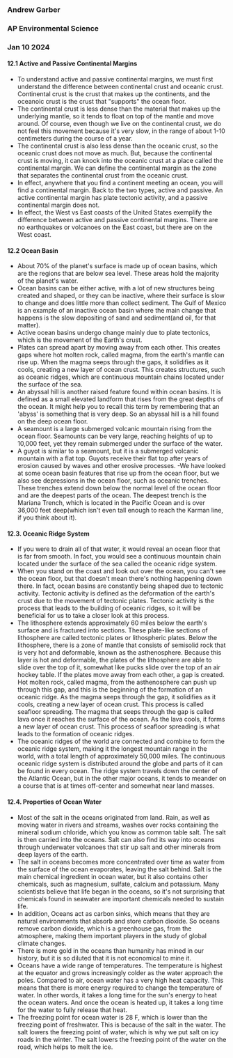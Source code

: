### Andrew Garber
### AP Environmental Science 
### Jan 10 2024

#### 12.1 Active and Passive Continental Margins
 - To understand active and passive continental margins, we must first understand the difference between continental crust and oceanic crust. Continental crust is the crust that makes up the continents, and the oceanoic crust is the crust that "supports" the ocean floor.
 - The continental crust is less dense than the material that makes up the underlying mantle, so it tends to float on top of the mantle and move around. Of course, even though we live on the continental crust, we do not feel this movement because it's very slow, in the range of about 1-10 centimeters during the course of a year.
 - The continental crust is also less dense than the oceanic crust, so the oceanic crust does not move as much. But, because the continental crust is moving, it can knock into the oceanic crust at a place called the continental margin. We can define the continental margin as the zone that separates the continental crust from the oceanic crust.
 - In effect, anywhere that you find a continent meeting an ocean, you will find a continental margin. Back to the two types, active and passive. An active continental margin has plate tectonic activity, and a passive continental margin does not. 
 - In effect, the West vs East coasts of the United States exemplify the difference between active and passive continental margins. There are no earthquakes or volcanoes on the East coast, but there are on the West coast. 

#### 12.2 Ocean Basin
 - About 70% of the planet's surface is made up of ocean basins, which are the regions that are below sea level. These areas hold the majority of the planet's water.
 - Ocean basins can be either active, with a lot of new structures being created and shaped, or they can be inactive, where their surface is slow to change and does little more than collect sediment. The Gulf of Mexico is an example of an inactive ocean basin where the main change that happens is the slow depositing of sand and sediment(and oil, for that matter).
 - Active ocean basins undergo change mainly due to plate tectonics, which is the movement of the Earth's crust.
 - Plates can spread apart by moving away from each other. This creates gaps where hot molten rock, called magma, from the earth's mantle can rise up. When the magma seeps through the gaps, it solidifies as it cools, creating a new layer of ocean crust. This creates structures, such as oceanic ridges, which are continuous mountain chains located under the surface of the sea.
 - An abyssal hill is another raised feature found within ocean basins. It is defined as a small elevated landform that rises from the great depths of the ocean. It might help you to recall this term by remembering that an 'abyss' is something that is very deep. So an abyssal hill is a hill found on the deep ocean floor.
 - A seamount is a large submerged volcanic mountain rising from the ocean floor. Seamounts can be very large, reaching heights of up to 10,000 feet, yet they remain submerged under the surface of the water.
 - A guyot is similar to a seamount, but it is a submerged volcanic mountain with a flat top. Guyots receive their flat top after years of erosion caused by waves and other erosive processes.
 -We have looked at some ocean basin features that rise up from the ocean floor, but we also see depressions in the ocean floor, such as oceanic trenches. These trenches extend down below the normal level of the ocean floor and are the deepest parts of the ocean. The deepest trench is the Mariana Trench, which is located in the Pacific Ocean and is over 36,000 feet deep(which isn't even tall enough to reach the Karman line, if you think about it).

#### 12.3. Oceanic Ridge System
 - If you were to drain all of that water, it would reveal an ocean floor that is far from smooth. In fact, you would see a continuous mountain chain located under the surface of the sea called the oceanic ridge system. 
 - When you stand on the coast and look out over the ocean, you can't see the ocean floor, but that doesn't mean there's nothing happening down there. In fact, ocean basins are constantly being shaped due to tectonic activity. Tectonic activity is defined as the deformation of the earth's crust due to the movement of tectonic plates. Tectonic activity is the process that leads to the building of oceanic ridges, so it will be beneficial for us to take a closer look at this process.
 -  The lithosphere extends approximately 60 miles below the earth's surface and is fractured into sections. These plate-like sections of lithosphere are called tectonic plates or lithospheric plates. Below the lithosphere, there is a zone of mantle that consists of semisolid rock that is very hot and deformable, known as the asthenosphere. Because this layer is hot and deformable, the plates of the lithosphere are able to slide over the top of it, somewhat like pucks slide over the top of an air hockey table. If the plates move away from each other, a gap is created. Hot molten rock, called magma, from the asthenosphere can push up through this gap, and this is the beginning of the formation of an oceanic ridge. As the magma seeps through the gap, it solidifies as it cools, creating a new layer of ocean crust. This process is called seafloor spreading. The magma that seeps through the gap is called lava once it reaches the surface of the ocean. As the lava cools, it forms a new layer of ocean crust. This process of seafloor spreading is what leads to the formation of oceanic ridges.
 - The oceanic ridges of the world are connected and combine to form the oceanic ridge system, making it the longest mountain range in the world, with a total length of approximately 50,000 miles. The continuous oceanic ridge system is distributed around the globe and parts of it can be found in every ocean. The ridge system travels down the center of the Atlantic Ocean, but in the other major oceans, it tends to meander on a course that is at times off-center and somewhat near land masses.

#### 12.4. Properties of Ocean Water
 - Most of the salt in the oceans originated from land. Rain, as well as moving water in rivers and streams, washes over rocks containing the mineral sodium chloride, which you know as common table salt. The salt is then carried into the oceans. Salt can also find its way into oceans through underwater volcanoes that stir up salt and other minerals from deep layers of the earth.
 - The salt in oceans becomes more concentrated over time as water from the surface of the ocean evaporates, leaving the salt behind. Salt is the main chemical ingredient in ocean water, but it also contains other chemicals, such as magnesium, sulfate, calcium and potassium. Many scientists believe that life began in the oceans, so it's not surprising that chemicals found in seawater are important chemicals needed to sustain life.
 - In addition, Oceans act as carbon sinks, which means that they are natural environments that absorb and store carbon dioxide. So oceans remove carbon dioxide, which is a greenhouse gas, from the atmosphere, making them important players in the study of global climate changes.
 - There is more gold in the oceans than humanity has mined in our history, but it is so diluted that it is not economical to mine it.
 - Oceans have a wide range of temperatures. The temperature is highest at the equator and grows increasingly colder as the water approach the poles. Compared to air, ocean water has a very high heat capacity. This means that there is more energy required to change the temperature of water. In other words, it takes a long time for the sun's energy to heat the ocean waters. And once the ocean is heated up, it takes a long time for the water to fully release that heat.
 - The freezing point for ocean water is 28 F, which is lower than the freezing point of freshwater. This is because of the salt in the water. The salt lowers the freezing point of water, which is why we put salt on icy roads in the winter. The salt lowers the freezing point of the water on the road, which helps to melt the ice.
